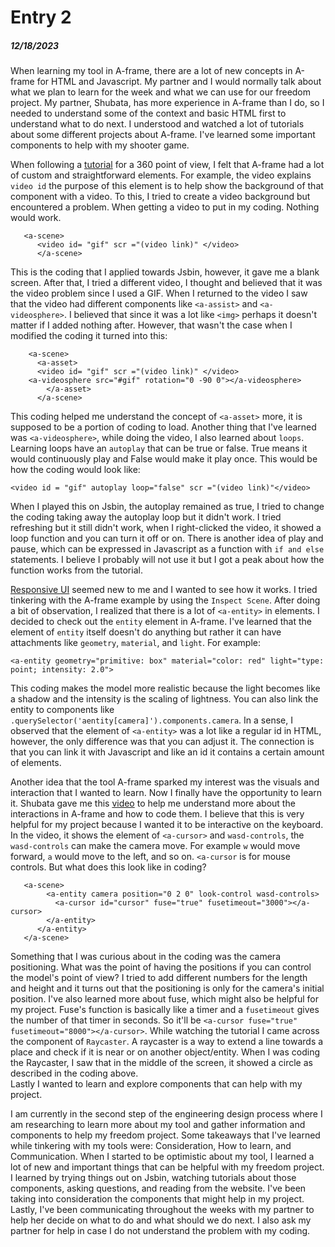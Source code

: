 # Entry 2
##### 12/18/2023
When learning my tool in A-frame, there are a lot of new concepts in A-frame for HTML and Javascript. My partner and I would normally talk about what we plan to learn for the week and what we can use for our freedom project. My partner, Shubata, has more experience in A-frame than I do, so I needed to understand some of the context and basic HTML first to understand what to do next. I understood and watched a lot of tutorials about some different projects about A-frame. I've learned some important components to help with my shooter game.   

When following a [tutorial](https://www.youtube.com/watch?v=ZFTSLHd7xgY&ab_channel=DaniloPasquariello) for a 360 point of view, I felt that A-frame had a lot of custom and straightforward elements. For example, the video explains `video id` the purpose of this element is to help show the background of that component with a video. To this, I tried to create a video background but encountered a problem. When getting a video to put in my coding. Nothing would work. 
```
   <a-scene>
      <video id= "gif" scr ="(video link)" </video>
      </a-scene>
```
This is the coding that I applied towards Jsbin, however, it gave me a blank screen. After that, I tried a different video, I thought and believed that it was the video problem since I used a GIF. When I returned to the video I saw that the video had different components like `<a-assist>` and `<a-videosphere>`. I believed that since it was a lot like `<img>` perhaps it doesn't matter if I added nothing after. However, that wasn't the case when I modified the coding it turned into this:   
```
    <a-scene>
      <a-asset>
      <video id= "gif" scr ="(video link)" </video>
    <a-videosphere src="#gif" rotation="0 -90 0"></a-videosphere>
        </a-asset>
      </a-scene>
```
This coding helped me understand the concept of `<a-asset>` more, it is supposed to be a portion of coding to load. Another thing that I've learned was `<a-videosphere>`, while doing the video, I also learned about `loops`. Learning loops have an `autoplay` that can be true or false. True means it would continuously play and False would make it play once. 
This would be how the coding would look like:
```
<video id = "gif" autoplay loop="false" scr ="(video link)"</video>
```
When I played this on Jsbin, the autoplay remained as true, I tried to change the coding taking away the autoplay loop but it didn't work. I tried refreshing but it still didn't work, when I right-clicked the video, it showed a loop function and you can turn it off or on. There is another idea of play and pause, which can be expressed in Javascript as a function with `if and else` statements. I believe I probably will not use it but I got a peak about how the function works from the tutorial.  

[Responsive UI](https://aframe.io/examples/showcase/responsiveui/) seemed new to me and I wanted to see how it works. I tried tinkering with the A-frame example by using the `Inspect Scene`. After doing a bit of observation, I realized that there is a lot of `<a-entity>` in elements. I decided to check out the `entity` element in A-frame. I've learned that the element of `entity` itself doesn't do anything but rather it can have attachments like `geometry`, `material`, and `light`. For example:  
```
<a-entity geometry="primitive: box" material="color: red" light="type: point; intensity: 2.0">
```
This coding makes the model more realistic because the light becomes like a shadow and the intensity is the scaling of lightness. You can also link the entity to components like `.querySelector('aentity[camera]').components.camera`. In a sense, I observed that the element of `<a-entity>` was a lot like a regular id in HTML, however, the only difference was that you can adjust it. The connection is that you can link it with Javascript and like an id it contains a certain amount of elements.   

Another idea that the tool A-frame sparked my interest was the visuals and interaction that I wanted to learn. Now I finally have the opportunity to learn it. Shubata gave me this [video](https://www.youtube.com/watch?v=HrLsr-nzZGA&ab_channel=UWRealityLab) to help me understand more about the interactions in A-frame and how to code them. I believe that this is very helpful for my project because I wanted it to be interactive on the keyboard. In the video, it shows the element of `<a-cursor>` and  `wasd-controls`, the `wasd-controls` can make the camera move. For example `w` would move forward, `a` would move to the left, and so on. `<a-cursor` is for mouse controls. But what does this look like in coding?  
```
   <a-scene>
        <a-entity camera position="0 2 0" look-control wasd-controls>
          <a-cursor id="cursor" fuse="true" fusetimeout="3000"></a-cursor>
        </a-entity>
      </a-entity>
   </a-scene>
```
Something that I was curious about in the coding was the camera positioning. What was the point of having the positions if you can control the model's point of view? I tried to add different numbers for the length and height and it turns out that the positioning is only for the camera's initial position. I've also learned more about fuse, which might also be helpful for my project. Fuse's function is basically like a timer and a `fusetimeout` gives the number of that timer in seconds. So it'll be `<a-cursor fuse="true" fusetimeout="8000"></a-cursor>`. While watching the tutorial I came across the component of `Raycaster`. A raycaster is a way to extend a line towards a place and check if it is near or on another object/entity. When I was coding the Raycaster, I saw that in the middle of the screen, it showed a circle as described in the coding above.  
Lastly I wanted to learn and explore components that can help with my project. 

I am currently in the second step of the engineering design process where I am researching to learn more about my tool and gather information and components to help my freedom project. Some takeaways that I've learned while tinkering with my tools were: Consideration, How to learn, and Communication. When I started to be optimistic about my tool, I learned a lot of new and important things that can be helpful with my freedom project. I learned by trying things out on Jsbin, watching tutorials about those components, asking questions, and reading from the website. I've been taking into consideration the components that might help in my project. Lastly, I've been communicating throughout the weeks with my partner to help her decide on what to do and what should we do next. I also ask my partner for help in case I do not understand the problem with my coding. 
